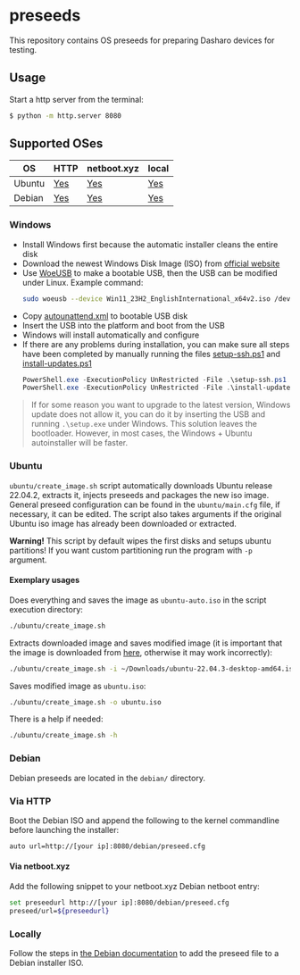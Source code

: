 # preseeds

This repository contains OS preseeds for preparing Dasharo devices for testing.

## Usage

Start a http server from the terminal:

```bash
$ python -m http.server 8080
```

## Supported OSes

| OS | HTTP | netboot.xyz | local |
| --- | --- | --- | --- |
| Ubuntu | [Yes](#via-http)   | [Yes](#via-netbootxyz)   | [Yes](#locally)   |
| Debian | [Yes](#via-http-1) | [Yes](#via-netbootxyz-1) | [Yes](#locally-1) |

### Windows

* Install Windows first because the automatic installer cleans the entire disk
* Download the newest Windows Disk Image (ISO) from [official
  website](https://www.microsoft.com/en-us/software-download/)
* Use [WoeUSB](https://github.com/WoeUSB/WoeUSB) to make a bootable USB, then
the USB can be modified under Linux. Example command:
    ```bash
    sudo woeusb --device Win11_23H2_EnglishInternational_x64v2.iso /dev/sd[drive letter]
    ```
* Copy [autounattend.xml](./windows/autounattend.xml) to bootable USB disk
* Insert the USB into the platform and boot from the USB
* Windows will install automatically and configure
* If there are any problems during installation, you can make sure all steps
  have been completed by manually running the files
  [setup-ssh.ps1](./windows/setup-ssh.ps1) and
  [install-updates.ps1](./windows/install-updates.ps1)
    ```powershell
    PowerShell.exe -ExecutionPolicy UnRestricted -File .\setup-ssh.ps1
    PowerShell.exe -ExecutionPolicy UnRestricted -File .\install-updates.ps1
    ```

> If for some reason you want to upgrade to the latest version, Windows update
> does not allow it, you can do it by inserting the USB and running
> `.\setup.exe` under Windows. This solution leaves the bootloader. However, in
> most cases, the Windows + Ubuntu autoinstaller will be faster.

### Ubuntu

`ubuntu/create_image.sh` script automatically downloads Ubuntu release 22.04.2,
extracts it, injects preseeds and packages the new iso image. General preseed
configuration can be found in the `ubuntu/main.cfg` file, if necessary, it can
be edited. The script also takes arguments if the original Ubuntu iso image has
already been downloaded or extracted.

**Warning!** This script by default wipes the first disks and setups ubuntu
partitions! If you want custom partitioning run the program with `-p` argument.

#### Exemplary usages

Does everything and saves the image as `ubuntu-auto.iso` in the script execution
directory:

```bash
./ubuntu/create_image.sh
```

Extracts downloaded image and saves modified image (it is important that the
image is downloaded from
[here](https://ubuntu.task.gda.pl/ubuntu-releases/22.04.3/ubuntu-22.04.3-desktop-amd64.iso),
otherwise it may work incorrectly):

```bash
./ubuntu/create_image.sh -i ~/Downloads/ubuntu-22.04.3-desktop-amd64.iso
```

Saves modified image as `ubuntu.iso`:
```bash
./ubuntu/create_image.sh -o ubuntu.iso
```

There is a help if needed:

```bash
./ubuntu/create_image.sh -h
```

### Debian

Debian preseeds are located in the `debian/` directory.

### Via HTTP

Boot the Debian ISO and append the following to the kernel commandline before
launching the installer:

```bash
auto url=http://[your ip]:8080/debian/preseed.cfg
```

#### Via netboot.xyz

Add the following snippet to your netboot.xyz Debian netboot entry:

```bash
set preseedurl http://[your ip]:8080/debian/preseed.cfg
preseed/url=${preseedurl}
```

### Locally

Follow the steps in [the Debian
documentation](https://wiki.debian.org/DebianInstaller/Preseed/EditIso) to add
the preseed file to a Debian installer ISO.
